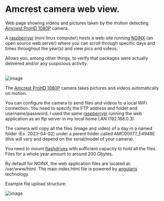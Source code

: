 # Amcrest camera web view.
Web page showing videos and pictures taken by the motion detecting [Amcrest ProHD 1080P](https://www.amazon.com/gp/product/B0145OQTPG?th=1) camera. 

A [raspberrypi](https://www.raspberrypi.com) (mini linux computer) hosts a web-site running [NGINX](https://techworldthink.github.io/Tech-Guides/pages/nginx_pi.html) (an open source web server) where you can scroll through specific days and times throughout the year(s) and view pics and videos. 

Allows you, among other things, to verify that packages were actually delivered and/or any suspicious activity.
  
.  
![image](https://github.com/nerillosa/amcrest_camera_web-view/assets/4867918/769a5804-15cf-4de5-9959-3abb299556ce)



The [Amcrest ProHD 1080P](https://www.amazon.com/gp/product/B0145OQTPG?th=1) camera takes pictures and videos automatically on motion.


You can configure the camera to send files and videos to a local WiFi connection. You need to specify the FTP address and folder and username/password.
I used the same [raspberrypi](https://www.raspberrypi.com) running the web application as an ftp server in my local home LAN (192.168.0.3).


The camera will copy all the files (image and video) of a day in a named folder (Ex. 2023-04-02) under a parent folder called AMC00077_E4948E (this will vary and depend on the serial/model of your camera).


You need to mount [flashdrives](https://www.amazon.com/gp/product/B083ZLJ5MG/ref=ppx_yo_dt_b_search_asin_title?ie=UTF8&psc=1) with sufficient capacity to hold all the files. Files for a whole year amount to around 200 Gbytes.

By default for NGINX, the web application files are located at: /var/www/html. The main index.html file is powered by [angularjs](https://docs.angularjs.org/guide/introduction) technology.

  
Example file upload structure:  

![image](https://github.com/nerillosa/amcrest_camera_web-view/assets/4867918/7a63f265-ad5f-440c-a2db-cb076a226e2f)
  
